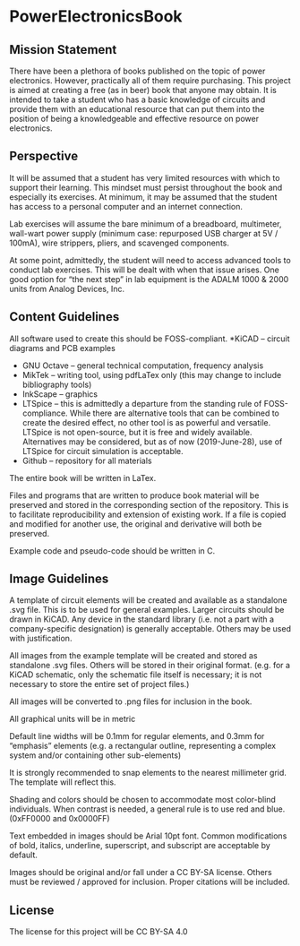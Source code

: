 # PowerElectronicsBook

## Mission Statement

There have been a plethora of books published on the topic of power electronics. However, practically all of them require purchasing. This project is aimed at creating a free (as in beer) book that anyone may obtain. It is intended to take a student who has a basic knowledge of circuits and provide them with an educational resource that can put them into the position of being a knowledgeable and effective resource on power electronics.

## Perspective

It will be assumed that a student has very limited resources with which to support their learning. This mindset must persist throughout the book and especially its exercises. At minimum, it may be assumed that the student has access to a personal computer and an internet connection.

Lab exercises will assume the bare minimum of a breadboard, multimeter, wall-wart power supply (minimum case: repurposed USB charger at 5V / 100mA), wire strippers, pliers, and scavenged components.

At some point, admittedly, the student will need to access advanced tools to conduct lab exercises. This will be dealt with when that issue arises. One good option for “the next step” in lab equipment is the ADALM 1000 & 2000 units from Analog Devices, Inc.

## Content Guidelines

All software used to create this should be FOSS-compliant.
*KiCAD – circuit diagrams and PCB examples
* GNU Octave – general technical computation, frequency analysis
* MikTek – writing tool, using pdfLaTex only (this may change to include bibliography tools)
* InkScape – graphics
* LTSpice – this is admittedly a departure from the standing rule of FOSS-compliance. While there are alternative tools that can be combined to create the desired effect, no other tool is as powerful and versatile. LTSpice is not open-source, but it is free and widely available. Alternatives may be considered, but as of now (2019-June-28), use of LTSpice for circuit simulation is acceptable.
* Github – repository for all materials

The entire book will be written in LaTex.

Files and programs that are written to produce book material will be preserved and stored in the corresponding section of the repository. This is to facilitate reproducibility and extension of existing work. If a file is copied and modified for another use, the original and derivative will both be preserved.

Example code and pseudo-code should be written in C.

## Image Guidelines

A template of circuit elements will be created and available as a standalone .svg file. This is to be used for general examples. Larger circuits should be drawn in KiCAD. Any device in the standard library (i.e. not a part with a company-specific designation) is generally acceptable. Others may be used with justification.

All images from the example template will be created and stored as standalone .svg files. Others will be stored in their original format. (e.g. for a KiCAD schematic, only the schematic file itself is necessary; it is not necessary to store the entire set of project files.)

All images will be converted to .png files for inclusion in the book.

All graphical units will be in metric

Default line widths will be 0.1mm for regular elements, and 0.3mm for “emphasis” elements (e.g. a rectangular outline, representing a complex system and/or containing other sub-elements)

It is strongly recommended to snap elements to the nearest millimeter grid. The template will reflect this.

Shading and colors should be chosen to accommodate most color-blind individuals. When contrast is needed, a general rule is to use red and blue. (0xFF0000 and 0x0000FF)

Text embedded in images should be Arial 10pt font. Common modifications of bold, italics, underline, superscript, and subscript are acceptable by default.

Images should be original and/or fall under a CC BY-SA license. Others must be reviewed / approved for inclusion. Proper citations will be included.

## License

The license for this project will be CC BY-SA 4.0
